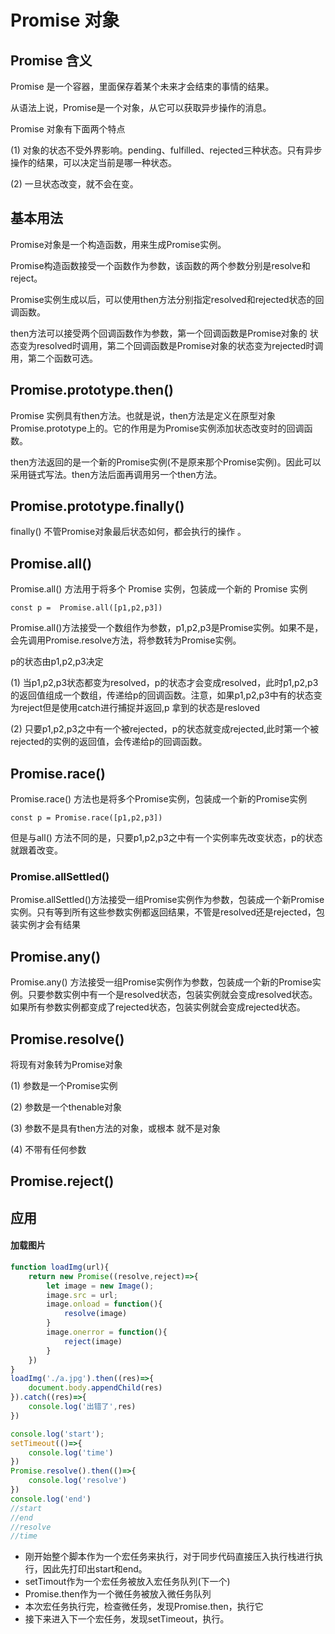 # Promise 对象

## Promise 含义

Promise  是一个容器，里面保存着某个未来才会结束的事情的结果。

从语法上说，Promise是一个对象，从它可以获取异步操作的消息。

Promise 对象有下面两个特点

(1) 对象的状态不受外界影响。pending、fulfilled、rejected三种状态。只有异步操作的结果，可以决定当前是哪一种状态。

(2) 一旦状态改变，就不会在变。

## 基本用法

Promise对象是一个构造函数，用来生成Promise实例。

Promise构造函数接受一个函数作为参数，该函数的两个参数分别是resolve和reject。

Promise实例生成以后，可以使用then方法分别指定resolved和rejected状态的回调函数。

then方法可以接受两个回调函数作为参数，第一个回调函数是Promise对象的 状态变为resolved时调用，第二个回调函数是Promise对象的状态变为rejected时调用，第二个函数可选。

## Promise.prototype.then()

Promise 实例具有then方法。也就是说，then方法是定义在原型对象Promise.prototype上的。它的作用是为Promise实例添加状态改变时的回调函数。

then方法返回的是一个新的Promise实例(不是原来那个Promise实例)。因此可以采用链式写法。then方法后面再调用另一个then方法。

## Promise.prototype.finally()

finally() 不管Promise对象最后状态如何，都会执行的操作 。

## Promise.all()

Promise.all() 方法用于将多个 Promise 实例，包装成一个新的 Promise 实例

`const p =  Promise.all([p1,p2,p3])`

Promise.all()方法接受一个数组作为参数，p1,p2,p3是Promise实例。如果不是，会先调用Promise.resolve方法，将参数转为Promise实例。

p的状态由p1,p2,p3决定

(1) 当p1,p2,p3状态都变为resolved，p的状态才会变成resolved，此时p1,p2,p3的返回值组成一个数组，传递给p的回调函数。注意，如果p1,p2,p3中有的状态变为reject但是使用catch进行捕捉并返回,p 拿到的状态是resloved

(2) 只要p1,p2,p3之中有一个被rejected，p的状态就变成rejected,此时第一个被rejected的实例的返回值，会传递给p的回调函数。

## Promise.race()

Promise.race() 方法也是将多个Promise实例，包装成一个新的Promise实例

`const p = Promise.race([p1,p2,p3])`

但是与all() 方法不同的是，只要p1,p2,p3之中有一个实例率先改变状态，p的状态就跟着改变。

### Promise.allSettled()

Promise.allSettled()方法接受一组Promise实例作为参数，包装成一个新Promise实例。只有等到所有这些参数实例都返回结果，不管是resolved还是rejected，包装实例才会有结果

## Promise.any()

Promise.any() 方法接受一组Promise实例作为参数，包装成一个新的Promise实例。只要参数实例中有一个是resolved状态，包装实例就会变成resolved状态。如果所有参数实例都变成了rejected状态，包装实例就会变成rejected状态。

## Promise.resolve()

将现有对象转为Promise对象

(1) 参数是一个Promise实例

(2) 参数是一个thenable对象

(3) 参数不是具有then方法的对象，或根本 就不是对象

(4) 不带有任何参数

## Promise.reject()



## 应用

#### 加载图片

```javascript
function loadImg(url){
    return new Promise((resolve,reject)=>{
        let image = new Image();
        image.src = url;
        image.onload = function(){
            resolve(image)
        }
        image.onerror = function(){
            reject(image)
        }
    })
}
loadImg('./a.jpg').then((res)=>{
    document.body.appendChild(res)
}).catch((res)=>{
    console.log('出错了',res)
})
```



```javascript
console.log('start');
setTimeout(()=>{
    console.log('time')
})
Promise.resolve().then(()=>{
    console.log('resolve')
})
console.log('end')
//start
//end
//resolve
//time
```

* 刚开始整个脚本作为一个宏任务来执行，对于同步代码直接压入执行栈进行执行，因此先打印出start和end。
* setTimout作为一个宏任务被放入宏任务队列(下一个)
* Promise.then作为一个微任务被放入微任务队列
* 本次宏任务执行完，检查微任务，发现Promise.then，执行它
* 接下来进入下一个宏任务，发现setTimeout，执行。
